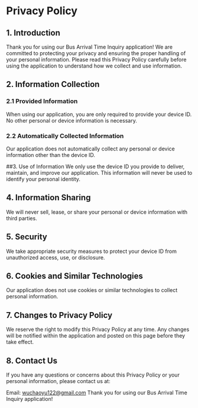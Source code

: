 # Privacy Policy

## 1. Introduction
Thank you for using our Bus Arrival Time Inquiry application! We are committed to protecting your privacy and ensuring the proper handling of your personal information. Please read this Privacy Policy carefully before using the application to understand how we collect and use information.

## 2. Information Collection

### 2.1 Provided Information
When using our application, you are only required to provide your device ID. No other personal or device information is necessary.

### 2.2 Automatically Collected Information
Our application does not automatically collect any personal or device information other than the device ID.

##3. Use of Information
We only use the device ID you provide to deliver, maintain, and improve our application. This information will never be used to identify your personal identity.

## 4. Information Sharing
We will never sell, lease, or share your personal or device information with third parties.

## 5. Security
We take appropriate security measures to protect your device ID from unauthorized access, use, or disclosure.

## 6. Cookies and Similar Technologies
Our application does not use cookies or similar technologies to collect personal information.

## 7. Changes to Privacy Policy
We reserve the right to modify this Privacy Policy at any time. Any changes will be notified within the application and posted on this page before they take effect.

## 8. Contact Us
If you have any questions or concerns about this Privacy Policy or your personal information, please contact us at:

Email: wuchaoyu122@gmail.com
Thank you for using our Bus Arrival Time Inquiry application!
